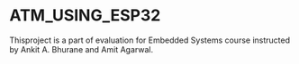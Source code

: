 # ATM_USING_ESP32
Thisproject is a part of evaluation for Embedded Systems course instructed by Ankit A. Bhurane and Amit Agarwal.
